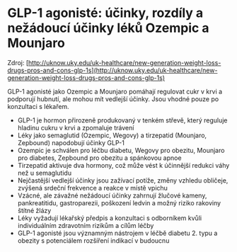 # GLP-1 agonisté: účinky, rozdíly a nežádoucí účinky léků Ozempic a Mounjaro

Zdroj: [http://uknow.uky.edu/uk-healthcare/new-generation-weight-loss-drugs-pros-and-cons-glp-1s](http://uknow.uky.edu/uk-healthcare/new-generation-weight-loss-drugs-pros-and-cons-glp-1s)

GLP-1 agonisté jako Ozempic a Mounjaro pomáhají regulovat cukr v krvi a podporují hubnutí, ale mohou mít vedlejší účinky. Jsou vhodné pouze po konzultaci s lékařem.

- GLP-1 je hormon přirozeně produkovaný v tenkém střevě, který reguluje hladinu cukru v krvi a zpomaluje trávení
- Léky jako semaglutid (Ozempic, Wegovy) a tirzepatid (Mounjaro, Zepbound) napodobují účinky GLP-1
- Ozempic je schválen pro léčbu diabetu, Wegovy pro obezitu, Mounjaro pro diabetes, Zepbound pro obezitu a spánkovou apnoe
- Tirzepatid aktivuje dva hormony, což může vést k účinnější redukci váhy než u semaglutidu
- Nejčastější vedlejší účinky jsou zažívací potíže, změny vzhledu obličeje, zvýšená srdeční frekvence a reakce v místě vpichu
- Vzácné, ale závažné nežádoucí účinky zahrnují žlučové kameny, pankreatitidu, gastroparezii, poškození ledvin a možný riziko rakoviny štítné žlázy
- Léky vyžadují lékařský předpis a konzultaci s odborníkem kvůli individuálním zdravotním rizikům a cílům léčby
- GLP-1 agonisté jsou významným nástrojem v léčbě diabetu 2. typu a obezity s potenciálem rozšíření indikací v budoucnu
